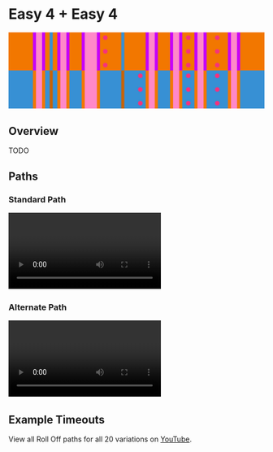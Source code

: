 # Easy 4 + Easy 4

![Easy 4 + Easy 4](../images/variations/easy-4-easy-4.jpg)

## Overview

TODO

## Paths

### Standard Path

<video controls>
  <source src="../../images/variations/easy-4-easy-4-standard-path.mp4" type="video/mp4">
</video>

### Alternate Path

<video controls>
  <source src="../../images/variations/easy-4-easy-4-alternate-path.mp4" type="video/mp4">
</video>

## Example Timeouts

View all Roll Off paths for all 20 variations on [YouTube](https://www.youtube.com/playlist?list=PLG_QNSp9ZgJLWYSNl4vY26VJCZeOQHO1F).
